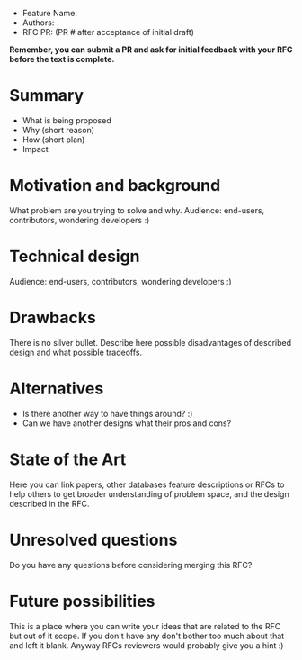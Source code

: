  * Feature Name:
 * Authors:
 * RFC PR: (PR # after acceptance of initial draft)

**Remember, you can submit a PR and ask for initial feedback with your RFC before the text is complete.**

# Summary

- What is being proposed
- Why (short reason)
- How (short plan)
- Impact

# Motivation and background

What problem are you trying to solve and why.
Audience: end-users, contributors, wondering developers :)

# Technical design

Audience: end-users, contributors, wondering developers :)

# Drawbacks

There is no silver bullet. Describe here possible disadvantages of described design and what possible tradeoffs.

# Alternatives

* Is there another way to have things around? :)
* Can we have another designs what their pros and cons?

# State of the Art

Here you can link papers, other databases feature descriptions or RFCs to help others to get broader understanding of
problem space, and the design described in the RFC.

# Unresolved questions

Do you have any questions before considering merging this RFC?

# Future possibilities

This is a place where you can write your ideas that are related to the RFC but out of it scope. 
If you don't have any don't bother too much about that and left it blank. Anyway RFCs reviewers would probably give you 
a hint :)

